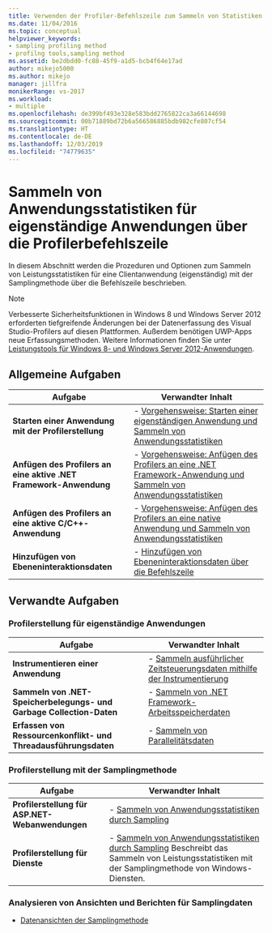```yaml
---
title: Verwenden der Profiler-Befehlszeile zum Sammeln von Statistiken einer eigenständigen App
ms.date: 11/04/2016
ms.topic: conceptual
helpviewer_keywords:
- sampling profiling method
- profilng tools,sampling method
ms.assetid: be2dbdd0-fc88-45f9-a1d5-bcb4f64e17ad
author: mikejo5000
ms.author: mikejo
manager: jillfra
monikerRange: vs-2017
ms.workload:
- multiple
ms.openlocfilehash: de399bf493e328e583bdd2765822ca3a66144698
ms.sourcegitcommit: 00b71889bd72b6a566586885bdb982cfe807cf54
ms.translationtype: HT
ms.contentlocale: de-DE
ms.lasthandoff: 12/03/2019
ms.locfileid: "74779635"
---
```

# <a name="collect-application-statistics-for-stand-alone-applications-by-using-the-profiler-command-line"></a>Sammeln von Anwendungsstatistiken für eigenständige Anwendungen über die Profilerbefehlszeile
In diesem Abschnitt werden die Prozeduren und Optionen zum Sammeln von Leistungsstatistiken für eine Clientanwendung (eigenständig) mit der Samplingmethode über die Befehlszeile beschrieben.

> [!NOTE]
> Verbesserte Sicherheitsfunktionen in Windows 8 und Windows Server 2012 erforderten tiefgreifende Änderungen bei der Datenerfassung des Visual Studio-Profilers auf diesen Plattformen. Außerdem benötigen UWP-Apps neue Erfassungsmethoden. Weitere Informationen finden Sie unter [Leistungstools für Windows 8- und Windows Server 2012-Anwendungen](../profiling/performance-tools-on-windows-8-and-windows-server-2012-applications.md).

## <a name="common-tasks"></a>Allgemeine Aufgaben

|Aufgabe|Verwandter Inhalt|
|----------|---------------------|
|**Starten einer Anwendung mit der Profilerstellung**|-   [Vorgehensweise: Starten einer eigenständigen Anwendung und Sammeln von Anwendungsstatistiken](../profiling/how-to-launch-a-stand-alone-app-and-collect-application-statistics.md)|
|**Anfügen des Profilers an eine aktive .NET Framework-Anwendung**|-   [Vorgehensweise: Anfügen des Profilers an eine .NET Framework-Anwendung und Sammeln von Anwendungsstatistiken](../profiling/how-to-attach-the-profiler-to-a-dotnet-app-and-collect-application-statistics.md)|
|**Anfügen des Profilers an eine aktive C/C++-Anwendung**|-   [Vorgehensweise: Anfügen des Profilers an eine native Anwendung und Sammeln von Anwendungsstatistiken](../profiling/how-to-attach-the-profiler-to-a-native-app-and-collect-application-statistics.md)|
|**Hinzufügen von Ebeneninteraktionsdaten**|-   [Hinzufügen von Ebeneninteraktionsdaten über die Befehlszeile](../profiling/adding-tier-interaction-data-from-the-command-line.md)|

## <a name="related-tasks"></a>Verwandte Aufgaben

### <a name="profile-stand-alone-applications"></a>Profilerstellung für eigenständige Anwendungen

|Aufgabe|Verwandter Inhalt|
|----------|---------------------|
|**Instrumentieren einer Anwendung**|-   [Sammeln ausführlicher Zeitsteuerungsdaten mithilfe der Instrumentierung](../profiling/collecting-detailed-timing-data-for-a-stand-alone-application.md)|
|**Sammeln von .NET-Speicherbelegungs- und Garbage Collection-Daten**|-   [Sammeln von .NET Framework-Arbeitsspeicherdaten](../profiling/collecting-dotnet-framework-memory-data-for-stand-alone-applications.md)|
|**Erfassen von Ressourcenkonflikt- und Threadausführungsdaten**|-   [Sammeln von Parallelitätsdaten](../profiling/collecting-concurrency-data-for-stand-alone-applications.md)|

### <a name="profile-by-using-the-sampling-method"></a>Profilerstellung mit der Samplingmethode

|Aufgabe|Verwandter Inhalt|
|----------|---------------------|
|**Profilerstellung für ASP.NET-Webanwendungen**|-   [Sammeln von Anwendungsstatistiken durch Sampling](../profiling/collecting-application-statistics-for-aspnet-using-the-profiler-sampling-method.md)|
|**Profilerstellung für Dienste**|-   [Sammeln von Anwendungsstatistiken durch Sampling](../profiling/collecting-application-statistics-for-services-by-using-the-profiler-sampling-method.md) Beschreibt das Sammeln von Leistungsstatistiken mit der Samplingmethode von Windows-Diensten.|

### <a name="analyze-sampling-data-views-and-reports"></a>Analysieren von Ansichten und Berichten für Samplingdaten
- [Datenansichten der Samplingmethode](../profiling/profiler-sampling-method-data-views.md)
